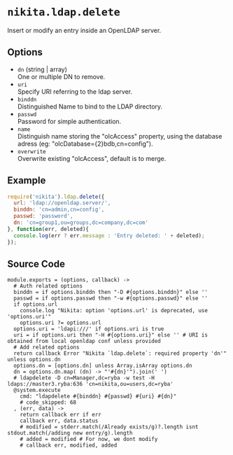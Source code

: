 
# `nikita.ldap.delete`

Insert or modify an entry inside an OpenLDAP server.   

## Options

* `dn` (string | array)   
  One or multiple DN to remove.   
* `uri`   
  Specify URI referring to the ldap server.   
* `binddn`   
  Distinguished Name to bind to the LDAP directory.   
* `passwd`   
  Password for simple authentication.   
* `name`   
  Distinguish name storing the "olcAccess" property, using the database adress
  (eg: "olcDatabase={2}bdb,cn=config").   
* `overwrite`   
  Overwrite existing "olcAccess", default is to merge.   

## Example

```js
require('nikita').ldap.delete({
  url: 'ldap://openldap.server/',
  binddn: 'cn=admin,cn=config',
  passwd: 'password',
  dn: 'cn=group1,ou=groups,dc=company,dc=com'
}, function(err, deleted){
  console.log(err ? err.message : 'Entry deleted: ' + deleted);
});
```

## Source Code

    module.exports = (options, callback) ->
      # Auth related options
      binddn = if options.binddn then "-D #{options.binddn}" else ''
      passwd = if options.passwd then "-w #{options.passwd}" else ''
      if options.url
        console.log "Nikita: option 'options.url' is deprecated, use 'options.uri'"
        options.uri ?= options.url
      options.uri = 'ldapi:///' if options.uri is true
      uri = if options.uri then "-H #{options.uri}" else '' # URI is obtained from local openldap conf unless provided
      # Add related options
      return callback Error "Nikita `ldap.delete`: required property 'dn'" unless options.dn
      options.dn = [options.dn] unless Array.isArray options.dn
      dn = options.dn.map( (dn) -> "'#{dn}'").join(' ')
      # ldapdelete -D cn=Manager,dc=ryba -w test -H ldaps://master3.ryba:636 'cn=nikita,ou=users,dc=ryba' 
      @system.execute
        cmd: "ldapdelete #{binddn} #{passwd} #{uri} #{dn}"
        # code_skipped: 68
      , (err, data) ->
        return callback err if err
        callback err, data.status
        # modified = stderr.match(/Already exists/g)?.length isnt stdout.match(/adding new entry/g).length
        # added = modified # For now, we dont modify
        # callback err, modified, added
